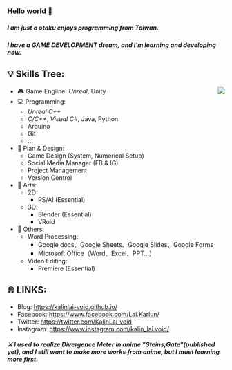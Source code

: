### Hello world 👋

##### I am just a otaku enjoys programming from Taiwan.
##### I have a GAME DEVELOPMENT dream, and I'm learning and developing now.

💡 Skills Tree: 
---
<p><img align="right" src="https://github-readme-stats.vercel.app/api?username=KalinLai-void&show_icons=true&theme=city_lights"></p>

- 🎮 Game Engiine: *Unreal*, Unity
- 💻 Programming: 
  - *Unreal C++*
  - *C/C++*, *Visual C#*, Java, Python
  - Arduino
  - Git
  - ...
- 📝 Plan & Design: 
  - Game Design (System, Numerical Setup)
  - Social Media Manager (FB & IG)
  - Project Management
  - Version Control
- 🎨 Arts:
  - 2D: 
    - PS/AI (Essential)
  - 3D: 
    - Blender (Essential)
    - VRoid
- 📌 Others:
  - Word Processing:
    - Google docs、Google Sheets、Google Slides、Google Forms
    - Microsoft Office（Word、Excel、PPT...）
  - Video Editing:
    - Premiere (Essential)

🌐 LINKS:
---
- Blog: https://kalinlai-void.github.io/
- Facebook: https://www.facebook.com/Lai.Karlun/
- Twitter: https://twitter.com/KalinLai_void
- Instagram: https://www.instagram.com/kalin_lai.void/

##### ⚔ I used to realize Divergence Meter in anime "Steins;Gate"(published yet), and I still want to make more works from anime, but I must learning more first.


